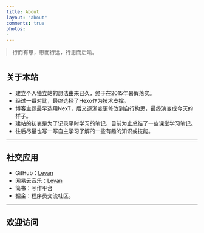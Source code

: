 ```yaml
---
title: About
layout: "about"
comments: true
photos:
-
---
```


>行而有思，思而行远，行思而后喻。

## 关于本站

- 建立个人独立站的想法由来已久，终于在2015年暑假落实。
- 经过一番对比，最终选择了Hexo作为技术支撑。
- 博客主题最早选用NexT，后又逐渐变更修改到自行构思，最终演变成今天的样子。
- 建站的初衷是为了记录平时学习的笔记，目前为止总结了一些课堂学习笔记。
- 往后尽量也写一写自主学习了解的一些有趣的知识或技能。

---

## 社交应用

- GitHub：[Levan](https://github.com/Levance)
- 网易云音乐：[Levan](http://music.163.com/#/user/home?id=80105178)
- 简书：写作平台
- 掘金：程序员交流社区。

---

## 欢迎访问


<style>
	blockquote {
		margin: 0 0 40px!important;
	}
</style>

